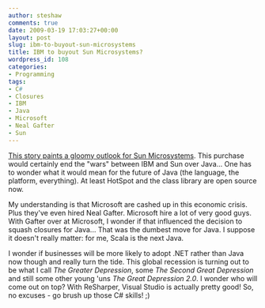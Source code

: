 ```yaml
---
author: steshaw
comments: true
date: 2009-03-19 17:03:27+00:00
layout: post
slug: ibm-to-buyout-sun-microsystems
title: IBM to buyout Sun Microsystems?
wordpress_id: 108
categories:
- Programming
tags:
- C#
- Closures
- IBM
- Java
- Microsoft
- Neal Gafter
- Sun
---
```


[This story paints a gloomy outlook for Sun Microsystems](http://www.guardian.co.uk/technology/2009/mar/18/ibm-sun-microsystems). This purchase would certainly end the "wars" between IBM and Sun over Java... One has to wonder what it would mean for the future of Java (the language, the platform, everything). At least HotSpot and the class library are open source now.

My understanding is that Microsoft are cashed up in this economic crisis. Plus they've even hired Neal Gafter. Microsoft hire a lot of very good guys. With Gafter over at Microsoft, I wonder if that influenced the decision to squash closures for Java... That was the dumbest move for Java. I suppose it doesn't really matter: for me, Scala is the next Java.

I wonder if businesses will be more likely to adopt .NET rather than Java now though and really turn the tide. This global recession is turning out to be what I call _The Greater Depression_, some _The Second Great Depression_ and still some other young 'uns _The Great Depression 2.0_. I wonder who will come out on top? With ReSharper, Visual Studio is actually pretty good! So, no excuses - go brush up those C# skills! ;)
